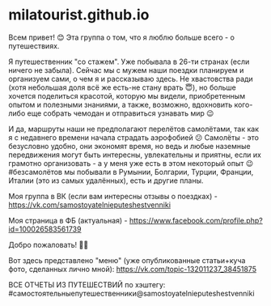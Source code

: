 # milatourist.github.io
Всем привет! 😊
Эта группа о том, что я люблю больше всего - о путешествиях. 

Я путешественник "со стажем". Уже побывала в 26-ти странах (если ничего не забыла). Сейчас мы с мужем наши поездки планируем и организуем сами, о чем я и рассказываю здесь. Не хвастовства ради (хотя небольшая доля всё же есть-не стану врать 😇), но больше хочется поделиться красотой, которую мы видели, приобретенным опытом и полезными знаниями, а также, возможно, вдохновить кого-либо еще собрать чемодан и отправиться узнавать мир 😉

И да, маршруты наши не предполагают перелётов самолётами, так как я с недавнего времени начала страдать аэрофобией 😕 Самолёты - это безусловно удобно, они экономят время, но ведь и любые наземные передвижения могут быть интересны, увлекательны и приятны, если их грамотно организовать - а у меня уже есть в этом некоторый опыт 😉
#безсамолётов мы побывали в Румынии, Болгарии, Турции, Франции, Италии (это из самых удалённых), есть и другие планы.

Моя группа в ВК (если вам интересны отзывы о поездках) - https://vk.com/samostoyatelnieputeshestvenniki

Моя страница в ФБ (актуальная) - https://www.facebook.com/profile.php?id=100026583561739

Добро пожаловать! 🙂👋

Вот здесь представлено "меню" (уже опубликованные статьи+куча фото, сделанных лично мной): 
https://vk.com/topic-132011237_38451875

ВСЕ ОТЧЕТЫ ИЗ ПУТЕШЕСТВИЙ по хэштегу: #самостоятельныепутешественники@samostoyatelnieputeshestvenniki


